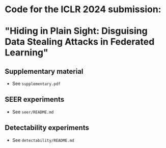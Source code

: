 # Code for the ICLR 2024 submission: </br></br>"Hiding in Plain Sight: Disguising Data Stealing Attacks in Federated Learning"

## Supplementary material
- See `supplementary.pdf`

## SEER experiments
- See `seer/README.md`

## Detectability experiments
- See `detectability/README.md`

